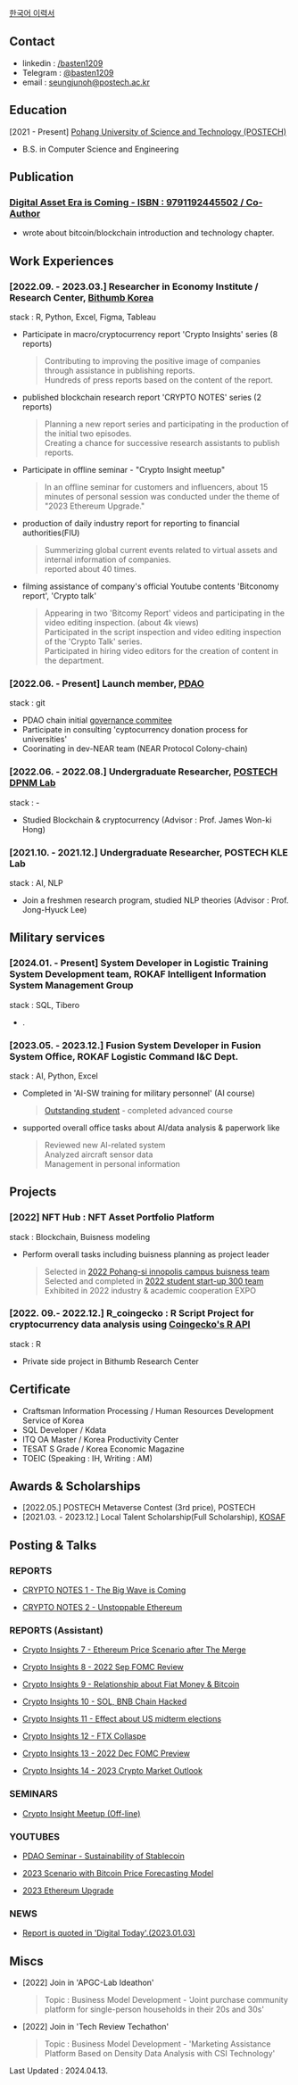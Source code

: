 [한국어 이력서](./korean.md)



## Contact

- linkedin : [/basten1209](https://www.linkedin.com/in/basten1209/)
- Telegram : [@basten1209](htps:/t.me/basten1209)
- email : seungjunoh@postech.ac.kr




## Education

[2021 - Present] [Pohang University of Science and Technology (POSTECH)](https://www.postech.ac.kr/)

- B.S. in Computer Science and Engineering





## Publication

### [Digital Asset Era is Coming - ISBN : 9791192445502 / Co-Author](https://product.kyobobook.co.kr/detail/S000209213039)
- wrote about bitcoin/blockchain introduction and technology chapter.



## Work Experiences


### [2022.09. - 2023.03.] Researcher in Economy Institute / Research Center, [Bithumb Korea](https://www.bithumbcorp.com)

stack : R, Python, Excel, Figma, Tableau

- Participate in macro/cryptocurrency report 'Crypto Insights' series (8 reports)
  > Contributing to improving the positive image of companies through assistance in publishing reports.   
  > Hundreds of press reports based on the content of the report.


- published blockchain research report 'CRYPTO NOTES' series (2 reports)
	> Planning a new report series and participating in the production of the initial two episodes.   
  > Creating a chance for successive research assistants to publish reports.


- Participate in offline seminar - "Crypto Insight meetup"
	> In an offline seminar for customers and influencers, about 15 minutes of personal session  was conducted under the theme of "2023 Ethereum Upgrade."


- production of daily industry report for reporting to financial authorities(FIU)
	> Summerizing global current events related to virtual assets and internal information of companies.   
  > reported about 40 times.


- filming assistance of company's official Youtube contents 'Bitconomy report', 'Crypto talk'
	> Appearing in two 'Bitcomy Report' videos and participating in the video editing inspection. (about 4k views)   
  > Participated in the script inspection and video editing inspection of the 'Crypto Talk' series.   
  > Participated in hiring video editors for the creation of content in the department.


### [2022.06. - Present] Launch member, [PDAO](https://dao.postech.ac.kr)

stack : git
- PDAO chain initial [governance commitee](https://github.com/postech-dao/pdao/blob/finalized/reserved/members/%EC%98%A4%EC%8A%B9%EC%A4%80.json)
- Participate in consulting 'cyptocurrency donation process for universities'
- Coorinating in dev-NEAR team (NEAR Protocol Colony-chain)


### [2022.06. - 2022.08.] Undergraduate Researcher, [POSTECH DPNM Lab](https://dpnm.postech.ac.kr)
stack : -
- Studied Blockchain & cryptocurrency (Advisor : Prof. James Won-ki Hong)


### [2021.10. - 2021.12.] Undergraduate Researcher, POSTECH KLE Lab
stack : AI, NLP
 - Join a freshmen research program, studied NLP theories (Advisor : Prof. Jong-Hyuck Lee)





## Military services


### [2024.01. - Present] System Developer in Logistic Training System Development team, ROKAF Intelligent Information System Management Group
stack : SQL, Tibero

 - .



### [2023.05. - 2023.12.] Fusion System Developer in Fusion System Office, ROKAF Logistic Command I&C Dept.
stack : AI, Python, Excel
- Completed in 'AI-SW training for military personnel' (AI course)
	> [Outstanding student](https://www.broof.io/search/4e1ec599?token=f15f71a6-3b49-43fb-879d-e5284e070580&utm_source=email&utm_medium=link&utm_campaign=view) - completed advanced course
 
- supported overall office tasks about AI/data analysis & paperwork like
	> Reviewed new AI-related system   
  > Analyzed aircraft sensor data   
  > Management in personal information



## Projects

### [2022] NFT Hub : NFT Asset Portfolio Platform

stack : Blockchain, Buisness modeling

- Perform overall tasks including buisness planning as project leader
	> Selected in [2022 Pohang-si innopolis campus buisness team](http://innopolis.postech.ac.kr/business_notice/?mod=document&uid=402)   
  > Selected and completed in [2022 student start-up 300 team](http://u300.kr)   
  > Exhibited in 2022 industry & academic cooperation EXPO


### [2022. 09.- 2022.12.] R_coingecko : R Script Project for cryptocurrency data analysis using [Coingecko's R API](https://github.com/next-game-solutions/geckor)

stack : R

- Private side project in Bithumb Research Center



## Certificate


- Craftsman Information Processing / Human Resources Development Service of Korea
- SQL Developer / Kdata
- ITQ OA Master / Korea Productivity Center
- TESAT S Grade / Korea Economic Magazine
- TOEIC (Speaking : IH, Writing : AM)



## Awards & Scholarships

- [2022.05.] POSTECH Metaverse Contest (3rd price), POSTECH
- [2021.03. - 2023.12.] Local Talent Scholarship(Full Scholarship), [KOSAF](https://www.kosaf.go.kr/ko/main.do)




## Posting & Talks

### REPORTS

- [CRYPTO NOTES 1 - The Big Wave is Coming](https://cafe.bithumb.com/view/board-contents/1643426)

- [CRYPTO NOTES 2 - Unstoppable Ethereum](https://cafe.bithumb.com/view/board-contents/1643513)

### REPORTS (Assistant)

- [Crypto Insights 7 - Ethereum Price Scenario after The Merge](https://cafe.bithumb.com/view/board-contents/1643142)

- [Crypto Insights 8 - 2022 Sep FOMC Review](https://cafe.bithumb.com/view/board-contents/1643166)

- [Crypto Insights 9 - Relationship about Fiat Money & Bitcoin](https://cafe.bithumb.com/view/board-contents/1643203)

- [Crypto Insights 10 - SOL, BNB Chain Hacked](https://cafe.bithumb.com/view/board-contents/1643244)

- [Crypto Insights 11 - Effect about US midterm elections](https://cafe.bithumb.com/view/board-contents/1643271)

- [Crypto Insights 12 - FTX Collaspe](https://cafe.bithumb.com/view/board-contents/1643331)

- [Crypto Insights 13 - 2022 Dec FOMC Preview](https://cafe.bithumb.com/view/board-contents/1643379)

- [Crypto Insights 14 - 2023 Crypto Market Outlook](https://cafe.bithumb.com/view/board-contents/1643474)

### SEMINARS

- [Crypto Insight Meetup (Off-line)](https://cafe.bithumb.com/view/board-contents/1643596)

### YOUTUBES

- [PDAO Seminar - Sustainability of Stablecoin](https://www.youtube.com/watch?v=JPWadiUZbDk)

- [2023 Scenario with Bitcoin Price Forecasting Model](https://www.youtube.com/watch?v=eEGywng_f70)

- [2023 Ethereum Upgrade](https://www.youtube.com/watch?v=MC3TAsfnIWQ)

### NEWS

- [Report is quoted in 'Digital Today'.(2023.01.03)](https://www.digitaltoday.co.kr/news/articleView.html?idxno=467696)


## Miscs

- [2022] Join in 'APGC-Lab Ideathon'
	> Topic : Business Model Development - 'Joint purchase community platform for single-person households in their 20s and 30s'

- [2022] Join in 'Tech Review Techathon'
	> Topic : Business Model Development - 'Marketing Assistance Platform Based on Density Data Analysis with CSI Technology'


Last Updated : 2024.04.13.​
